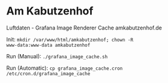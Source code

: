 # Am Kabutzenhof
Luftdaten - Grafana Image Renderer Cache amkabutzenhof.de

Init:
<code>mkdir /var/www/html/amkabutzenhof; chown -R www-data:www-data amkabutzenhof</code>

Run (Manual):
<code>./grafana_image_cache.sh</code>
 
Run (Automatic):
<code>cp grafana_image_cache.cron /etc/cron.d/grafana_image_cache</code>
